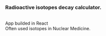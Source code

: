 <h3> Radioactive isotopes decay calculator. </h3><br>
App builded in React<br>
Often used isotopes in Nuclear Medicine.
